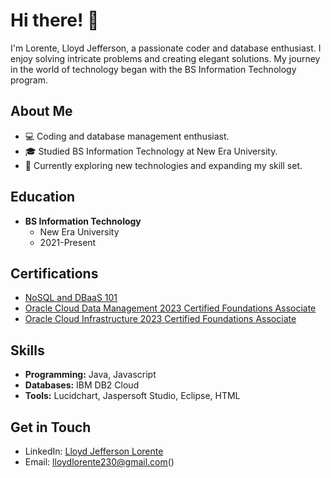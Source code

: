 # Hi there! 👋

I'm Lorente, Lloyd Jefferson, a passionate coder and database enthusiast. I enjoy solving intricate problems and creating elegant solutions. My journey in the world of technology began with the BS Information Technology program.

## About Me

- 💻 Coding and database management enthusiast.
- 🎓 Studied BS Information Technology at New Era University.
- 🌱 Currently exploring new technologies and expanding my skill set.

## Education

- **BS Information Technology**
  - New Era University
  - 2021-Present

## Certifications

- [NoSQL and DBaaS 101](https://courses.cognitiveclass.ai/certificates/de6364bff5154037937b270d8bb97c60#)
- [Oracle Cloud Data Management 2023 Certified Foundations Associate](https://catalog-education.oracle.com/pls/certview/sharebadge?id=6AAF413BE1D890C581D4C8FE946F54CCAFDF9BF7C9E50937AF796230C042F165)
- [Oracle Cloud Infrastructure 2023 Certified Foundations Associate](https://catalog-education.oracle.com/pls/certview/sharebadge?id=D445D213AB638D570147DCCD91BC0A07C1C8BCC8F028266987EDCAD6516993D4)

## Skills

- **Programming:** Java, Javascript
- **Databases:** IBM DB2 Cloud
- **Tools:** Lucidchart, Jaspersoft Studio, Eclipse, HTML

## Get in Touch

- LinkedIn: [Lloyd Jefferson Lorente](https://www.linkedin.com/in/lloyd-lorente-643452235/)
- Email: lloydlorente230@gmail.com()

